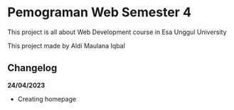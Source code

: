 # Pemograman Web Semester 4
This project is all about Web Development course in Esa Unggul University

This project made by Aldi Maulana Iqbal

## Changelog

**24/04/2023**
* Creating homepage
